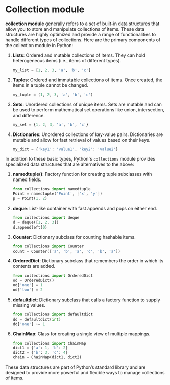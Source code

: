 # Collection module
**collection module** generally refers to a set of built-in data structures that allow you to store and manipulate collections of items. These data structures are highly optimized and provide a range of functionalities to handle different types of collections. Here are the primary components of the collection module   in Python:

1. **Lists**: Ordered and mutable collections of items. They can hold heterogeneous items (i.e., items of different types).
   ```python
   my_list = [1, 2, 3, 'a', 'b', 'c']
   ```

2. **Tuples**: Ordered and immutable collections of items. Once created, the items in a tuple cannot be changed.
   ```python
   my_tuple = (1, 2, 3, 'a', 'b', 'c')
   ```

3. **Sets**: Unordered collections of unique items. Sets are mutable and can be used to perform mathematical set operations like union, intersection, and difference.
   ```python
   my_set = {1, 2, 3, 'a', 'b', 'c'}
   ```

4. **Dictionaries**: Unordered collections of key-value pairs. Dictionaries are mutable and allow for fast retrieval of values based on their keys.
   ```python
   my_dict = {'key1': 'value1', 'key2': 'value2'}
   ```

In addition to these basic types, Python's `collections` module provides specialized data structures that are alternatives to the above:

1. **namedtuple()**: Factory function for creating tuple subclasses with named fields.
   ```python
   from collections import namedtuple
   Point = namedtuple('Point', ['x', 'y'])
   p = Point(1, 2)
   ```

2. **deque**: List-like container with fast appends and pops on either end.
   ```python
   from collections import deque
   d = deque([1, 2, 3])
   d.appendleft(0)
   ```

3. **Counter**: Dictionary subclass for counting hashable items.
   ```python
   from collections import Counter
   count = Counter(['a', 'b', 'a', 'c', 'b', 'a'])
   ```

4. **OrderedDict**: Dictionary subclass that remembers the order in which its contents are added.
   ```python
   from collections import OrderedDict
   od = OrderedDict()
   od['one'] = 1
   od['two'] = 2
   ```

5. **defaultdict**: Dictionary subclass that calls a factory function to supply missing values.
   ```python
   from collections import defaultdict
   dd = defaultdict(int)
   dd['one'] += 1
   ```

6. **ChainMap**: Class for creating a single view of multiple mappings.
   ```python
   from collections import ChainMap
   dict1 = {'a': 1, 'b': 2}
   dict2 = {'b': 3, 'c': 4}
   chain = ChainMap(dict1, dict2)
   ```

These data structures are part of Python’s standard library and are designed to provide more powerful and flexible ways to manage collections of items.